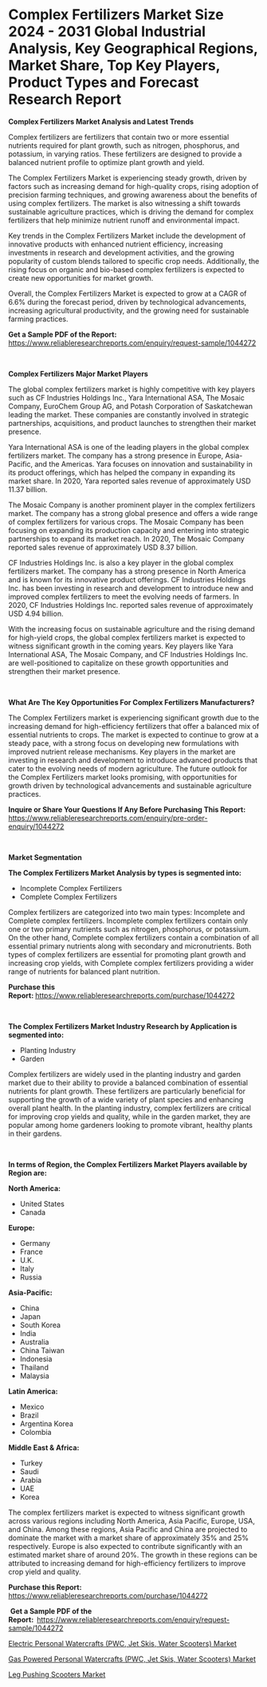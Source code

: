 <p><h1>Complex Fertilizers Market Size 2024 - 2031 Global Industrial Analysis, Key Geographical Regions, Market Share, Top Key Players, Product Types and Forecast Research Report</h1></p><p><strong>Complex Fertilizers Market Analysis and Latest Trends</strong></p>
<p><p>Complex fertilizers are fertilizers that contain two or more essential nutrients required for plant growth, such as nitrogen, phosphorus, and potassium, in varying ratios. These fertilizers are designed to provide a balanced nutrient profile to optimize plant growth and yield.</p><p>The Complex Fertilizers Market is experiencing steady growth, driven by factors such as increasing demand for high-quality crops, rising adoption of precision farming techniques, and growing awareness about the benefits of using complex fertilizers. The market is also witnessing a shift towards sustainable agriculture practices, which is driving the demand for complex fertilizers that help minimize nutrient runoff and environmental impact.</p><p>Key trends in the Complex Fertilizers Market include the development of innovative products with enhanced nutrient efficiency, increasing investments in research and development activities, and the growing popularity of custom blends tailored to specific crop needs. Additionally, the rising focus on organic and bio-based complex fertilizers is expected to create new opportunities for market growth.</p><p>Overall, the Complex Fertilizers Market is expected to grow at a CAGR of 6.6% during the forecast period, driven by technological advancements, increasing agricultural productivity, and the growing need for sustainable farming practices.</p></p>
<p><strong>Get a Sample PDF of the Report:&nbsp;</strong> <a href="https://www.reliableresearchreports.com/enquiry/request-sample/1044272">https://www.reliableresearchreports.com/enquiry/request-sample/1044272</a></p>
<p>&nbsp;</p>
<p><strong>Complex Fertilizers Major Market Players</strong></p>
<p><p>The global complex fertilizers market is highly competitive with key players such as CF Industries Holdings Inc., Yara International ASA, The Mosaic Company, EuroChem Group AG, and Potash Corporation of Saskatchewan leading the market. These companies are constantly involved in strategic partnerships, acquisitions, and product launches to strengthen their market presence.</p><p>Yara International ASA is one of the leading players in the global complex fertilizers market. The company has a strong presence in Europe, Asia-Pacific, and the Americas. Yara focuses on innovation and sustainability in its product offerings, which has helped the company in expanding its market share. In 2020, Yara reported sales revenue of approximately USD 11.37 billion.</p><p>The Mosaic Company is another prominent player in the complex fertilizers market. The company has a strong global presence and offers a wide range of complex fertilizers for various crops. The Mosaic Company has been focusing on expanding its production capacity and entering into strategic partnerships to expand its market reach. In 2020, The Mosaic Company reported sales revenue of approximately USD 8.37 billion.</p><p>CF Industries Holdings Inc. is also a key player in the global complex fertilizers market. The company has a strong presence in North America and is known for its innovative product offerings. CF Industries Holdings Inc. has been investing in research and development to introduce new and improved complex fertilizers to meet the evolving needs of farmers. In 2020, CF Industries Holdings Inc. reported sales revenue of approximately USD 4.94 billion.</p><p>With the increasing focus on sustainable agriculture and the rising demand for high-yield crops, the global complex fertilizers market is expected to witness significant growth in the coming years. Key players like Yara International ASA, The Mosaic Company, and CF Industries Holdings Inc. are well-positioned to capitalize on these growth opportunities and strengthen their market presence.</p></p>
<p>&nbsp;</p>
<p><strong>What Are The Key Opportunities For Complex Fertilizers Manufacturers?</strong></p>
<p><p>The Complex Fertilizers market is experiencing significant growth due to the increasing demand for high-efficiency fertilizers that offer a balanced mix of essential nutrients to crops. The market is expected to continue to grow at a steady pace, with a strong focus on developing new formulations with improved nutrient release mechanisms. Key players in the market are investing in research and development to introduce advanced products that cater to the evolving needs of modern agriculture. The future outlook for the Complex Fertilizers market looks promising, with opportunities for growth driven by technological advancements and sustainable agriculture practices.</p></p>
<p><strong>Inquire or Share Your Questions If Any Before Purchasing This Report:</strong> <a href="https://www.reliableresearchreports.com/enquiry/pre-order-enquiry/1044272">https://www.reliableresearchreports.com/enquiry/pre-order-enquiry/1044272</a></p>
<p>&nbsp;</p>
<p><strong>Market Segmentation</strong></p>
<p><strong>The Complex Fertilizers Market Analysis by types is segmented into:</strong></p>
<p><ul><li>Incomplete Complex Fertilizers</li><li>Complete Complex Fertilizers</li></ul></p>
<p><p>Complex fertilizers are categorized into two main types: Incomplete and Complete complex fertilizers. Incomplete complex fertilizers contain only one or two primary nutrients such as nitrogen, phosphorus, or potassium. On the other hand, Complete complex fertilizers contain a combination of all essential primary nutrients along with secondary and micronutrients. Both types of complex fertilizers are essential for promoting plant growth and increasing crop yields, with Complete complex fertilizers providing a wider range of nutrients for balanced plant nutrition.</p></p>
<p><strong>Purchase this Report:&nbsp;</strong><a href="https://www.reliableresearchreports.com/purchase/1044272">https://www.reliableresearchreports.com/purchase/1044272</a></p>
<p>&nbsp;</p>
<p><strong>The Complex Fertilizers Market Industry Research by Application is segmented into:</strong></p>
<p><ul><li>Planting Industry</li><li>Garden</li></ul></p>
<p><p>Complex fertilizers are widely used in the planting industry and garden market due to their ability to provide a balanced combination of essential nutrients for plant growth. These fertilizers are particularly beneficial for supporting the growth of a wide variety of plant species and enhancing overall plant health. In the planting industry, complex fertilizers are critical for improving crop yields and quality, while in the garden market, they are popular among home gardeners looking to promote vibrant, healthy plants in their gardens.</p></p>
<p>&nbsp;</p>
<p><strong>In terms of Region, the Complex Fertilizers Market Players available by Region are:</strong></p>
<p>
    <p> <strong> North America: </strong>
        <ul>
            <li>United States</li>
            <li>Canada</li>
        </ul>
        </p> 
    <p> <strong> Europe: </strong>
        <ul>
            <li>Germany</li>
            <li>France</li>
            <li>U.K.</li>
            <li>Italy</li>
            <li>Russia</li>
        </ul>
        </p> 
    <p> <strong> Asia-Pacific: </strong>
        <ul>
            <li>China</li>
            <li>Japan</li>
            <li>South Korea</li>
            <li>India</li>
            <li>Australia</li>
            <li>China Taiwan</li>
            <li>Indonesia</li>
            <li>Thailand</li>
            <li>Malaysia</li>
        </ul>
        </p> 
    <p> <strong> Latin America: </strong>
        <ul>
            <li>Mexico</li>
            <li>Brazil</li>
            <li>Argentina Korea</li>
            <li>Colombia</li>
        </ul>
        </p> 
    <p> <strong> Middle East & Africa: </strong>
        <ul>
            <li>Turkey</li>
            <li>Saudi</li>
            <li>Arabia</li>
            <li>UAE</li>
            <li>Korea</li>
        </ul>
    </p>
    </p>
<p><p>The complex fertilizers market is expected to witness significant growth across various regions including North America, Asia Pacific, Europe, USA, and China. Among these regions, Asia Pacific and China are projected to dominate the market with a market share of approximately 35% and 25% respectively. Europe is also expected to contribute significantly with an estimated market share of around 20%. The growth in these regions can be attributed to increasing demand for high-efficiency fertilizers to improve crop yield and quality.</p></p>
<p><strong>Purchase this Report: </strong><a href="https://www.reliableresearchreports.com/purchase/1044272">https://www.reliableresearchreports.com/purchase/1044272</a></p>
<p>&nbsp;<strong>Get a Sample PDF of the Report:&nbsp;&nbsp;</strong><a href="https://www.reliableresearchreports.com/enquiry/request-sample/1044272">https://www.reliableresearchreports.com/enquiry/request-sample/1044272</a></p>
<p><strong></strong></p>
<p><p><a href="https://view.publitas.com/reportprime-1/global-electric-personal-watercrafts-pwc-jet-skis-water-scooters-market-by-types-applications-and-major-players-with-regional-growth-rate-analysis-and-development-situation-from-2024-to-2031/">Electric Personal Watercrafts (PWC, Jet Skis, Water Scooters) Market</a></p><p><a href="https://view.publitas.com/reportprime-1/gas-powered-personal-watercrafts-pwc-jet-skis-water-scooters-market-research-report-forecasted-for-period-from-2024-2031-by-market-type-market-application-and-region/">Gas Powered Personal Watercrafts (PWC, Jet Skis, Water Scooters) Market</a></p><p><a href="https://view.publitas.com/reportprime-1/leg-pushing-scooters-market-insights-market-players-and-forecast-till-2031/">Leg Pushing Scooters Market</a></p></p>